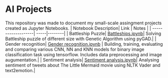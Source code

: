# AI Projects
This repository was made to document my small-scale assingment projects created as Jupyter Notebooks. 
| Notebook Description| Link | Notes |
| -------------------| -----|--------|
| Battleship Puzzle| [Battleships.ipynb](https://github.com/pardo-maria/AIProjects/blob/main/Battleships.ipynb)| Solving Battleship puzzle of different size with Genetic Algorithm using pyGAD.| 
| Gender recognition| [Gender recognition.ipynb](https://github.com/pardo-maria/AIProjects/blob/main/Gender%20recognition.ipynb) | Building, training, evaluating and comparing various CNN, NN and KNN models for binary image classification task using tensorflow. Includes data preprocessing and image augumentation.|
| Sentiment analysis| [Sentiment analysis.ipynb](https://github.com/pardo-maria/AIProjects-Notebooks/blob/main/Sentiment%20analysis.ipynb)| Analysing sentiment of tweets about The Little Mermaid movie using NLTK Vader and text2emotion.| 
